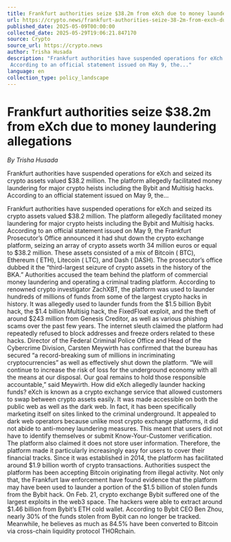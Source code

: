 ```yaml
---
title: Frankfurt authorities seize $38.2m from eXch due to money laundering allegations
url: https://crypto.news/frankfurt-authorities-seize-38-2m-from-exch-due-to-money-laundering-allegations/
published_date: 2025-05-09T00:00:00
collected_date: 2025-05-29T19:06:21.847170
source: Crypto
source_url: https://crypto.news
author: Trisha Husada
description: "Frankfurt authorities have suspended operations for eXch and seized its crypto assets valued $38.2 million. The platform allegedly facilitated money laundering for major crypto heists including the Bybit and Multisig hacks. 
 According to an official statement issued on May 9, the..."
language: en
collection_type: policy_landscape
---
```


# Frankfurt authorities seize $38.2m from eXch due to money laundering allegations

*By Trisha Husada*

Frankfurt authorities have suspended operations for eXch and seized its crypto assets valued $38.2 million. The platform allegedly facilitated money laundering for major crypto heists including the Bybit and Multisig hacks. 
 According to an official statement issued on May 9, the...

Frankfurt authorities have suspended operations for eXch and seized its crypto assets valued $38.2 million. The platform allegedly facilitated money laundering for major crypto heists including the Bybit and Multisig hacks. 
 According to an official statement issued on May 9, the Frankfurt Prosecutor’s Office announced it had shut down the crypto exchange platform, seizing an array of crypto assets worth 34 million euros or equal to $38.2 million. These assets consisted of a mix of Bitcoin ( BTC), Ethereum ( ETH), Litecoin ( LTC), and Dash ( DASH). 
 The prosecutor’s office dubbed it the “third-largest seizure of crypto assets in the history of the BKA.” Authorities accused the team behind the platform of commercial money laundering and operating a criminal trading platform. 
 According to renowned crypto investigator ZachXBT, the platform was used to launder hundreds of millions of funds from some of the largest crypto hacks in history. 
 It was allegedly used to launder funds from the $1.5 billion Bybit hack, the $1.4 billion Multisig hack, the FixedFloat exploit, and the theft of around $243 million from Genesis Creditor, as well as various phishing scams over the past few years. 
 The internet sleuth claimed the platform had repeatedly refused to block addresses and freeze orders related to these hacks. 
 Director of the Federal Criminal Police Office and Head of the Cybercrime Division, Carsten Meywirth has confirmed that the bureau has secured “a record-breaking sum of millions in incriminating cryptocurrencies” as well as effectively shut down the platform. 
 “We will continue to increase the risk of loss for the underground economy with all the means at our disposal. Our goal remains to hold those responsible accountable,” said Meywirth. 
 How did eXch allegedly launder hacking funds? 
 eXch is known as a crypto exchange service that allowed customers to swap between crypto assets easily. It was made accessible on both the public web as well as the dark web. In fact, it has been specifically marketing itself on sites linked to the criminal underground. 
 It appealed to dark web operators because unlike most crypto exchange platforms, it did not abide to anti-money laundering measures. This meant that users did not have to identify themselves or submit Know-Your-Customer verification. The platform also claimed it does not store user information. 
 Therefore, the platform made it particularly increasingly easy for users to cover their financial tracks. Since it was established in 2014, the platform has facilitated around $1.9 billion worth of crypto transactions. Authorities suspect the platform has been accepting Bitcoin originating from illegal activity. 
 Not only that, the Frankfurt law enforcement have found evidence that the platform may have been used to launder a portion of the $1.5 billion of stolen funds from the Bybit hack. 
 On Feb. 21, crypto exchange Bybit suffered one of the largest exploits in the web3 space. The hackers were able to extract around $1.46 billion from Bybit’s ETH cold wallet. According to Bybit CEO Ben Zhou, nearly 30% of the funds stolen from Bybit can no longer be tracked. Meanwhile, he believes as much as 84.5% have been converted to Bitcoin via cross-chain liquidity protocol THORchain.